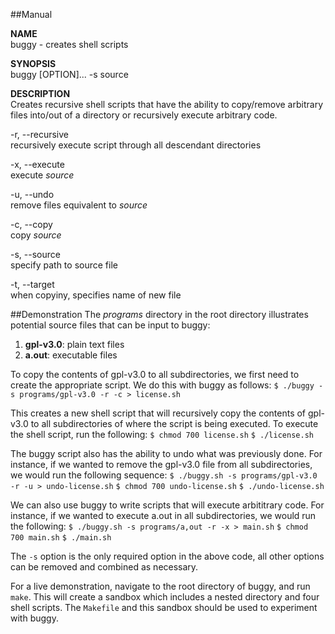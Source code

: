 ##Manual

**NAME**  
	buggy - creates shell scripts

**SYNOPSIS**    
	buggy [OPTION]... -s source
	
**DESCRIPTION**  
	Creates recursive shell scripts that have the ability to copy/remove arbitrary files into/out of a directory or recursively execute arbitrary code.
	
-r, --recursive  
	recursively execute script through all descendant directories

-x, --execute  
	execute *source*

-u, --undo  
	remove files equivalent to *source*
	    
-c, --copy  
	copy *source*

-s, --source  
	specify path to source file
	    
-t, --target  
	when copyiny, specifies name of new file

##Demonstration
The *programs* directory in the root directory illustrates potential source files that can be input to buggy:

1. **gpl-v3.0**: plain text files
2. **a.out**: executable files

To copy the contents of gpl-v3.0 to all subdirectories, we first need to create the appropriate script. We do this with buggy as follows:
`$ ./buggy -s programs/gpl-v3.0 -r -c > license.sh`

This creates a new shell script that will recursively copy the contents of gpl-v3.0 to all subdirectories of where the script is being executed. To execute the shell script, run the following:
`$ chmod 700 license.sh`
`$ ./license.sh`

The buggy script also has the ability to undo what was previously done. For instance, if we wanted to remove the gpl-v3.0 file from all subdirectories, we would run the following sequence:
`$ ./buggy.sh -s programs/gpl-v3.0 -r -u > undo-license.sh` 
`$ chmod 700 undo-license.sh`
`$ ./undo-license.sh`

We can also use buggy to write scripts that will execute arbititrary code. For instance, if we wanted to execute a.out in all subdirectories, we would run the following: 
`$ ./buggy.sh -s programs/a,out -r -x > main.sh` 
`$ chmod 700 main.sh`
`$ ./main.sh`

The `-s` option is the only required option in the above code, all other options can be removed and combined as necessary.

For a live demonstration, navigate to the root directory of buggy, and run `make`. This will create a sandbox which includes a nested directory and four shell scripts. The `Makefile` and this sandbox should be used to experiment with buggy.


